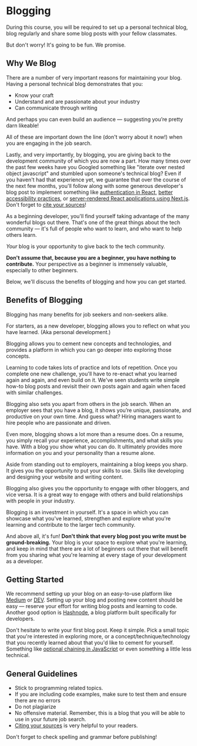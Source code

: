 # Blogging

During this course, you will be required to set up a personal technical blog,
blog regularly and share some blog posts with your fellow classmates.

But don't worry! It's going to be fun. We promise.

## Why We Blog

There are a number of very important reasons for maintaining your blog. Having a
personal technical blog demonstrates that you:

- Know your craft
- Understand and are passionate about your industry
- Can communicate through writing

And perhaps you can even build an audience — suggesting you’re pretty darn
likeable!

All of these are important down the line (don't worry about it now!) when you
are engaging in the job search.

Lastly, and very importantly, by blogging, you are giving back to the
development community of which you are now a part. How many times over the past
few weeks have you Googled something like "iterate over nested object
javascript" and stumbled upon someone's technical blog? Even if you haven't had
that experience yet, we guarantee that over the course of the next few months,
you'll follow along with some generous developer's blog post to implement
something like [authentication in React][], [better accessibility practices][],
or [server-rendered React applications using Next.js][]. Don't forget to [cite
your sources][citing your sources]!

[authentication in react]: https://davidwalsh.name/react-authentication-2
[better accessibility practices]:
  https://sarajw.hashnode.dev/aspects-of-accessibility-a11y-semantics-contrast-and-anxiety
[server-rendered react applications using next.js]:
  https://blog.astrosaurus.me/how-to-nextjs

As a beginning developer, you'll find yourself taking advantage of the many
wonderful blogs out there. That's one of the great things about the tech
community — it's full of people who want to learn, and who want to help others
learn.

_Your_ blog is your opportunity to give back to the tech community.

**Don't assume that, because you are a beginner, you have nothing to
contribute.** Your perspective as a beginner is immensely valuable, especially
to other beginners.

Below, we'll discuss the benefits of blogging and how you can get started.

## Benefits of Blogging

Blogging has many benefits for job seekers and non-seekers alike.

For starters, as a new developer, blogging allows you to reflect on what you
have learned. (Aka personal development.)

Blogging allows you to cement new concepts and technologies, and provides a
platform in which you can go deeper into exploring those concepts.

Learning to code takes lots of practice and lots of repetition. Once you
complete one new challenge, you'll have to re-enact what you learned again and
again, and even build on it. We've seen students write simple how-to blog posts
and revisit their own posts again and again when faced with similar challenges.

Blogging also sets you apart from others in the job search. When an employer
sees that you have a blog, it shows you’re unique, passionate, and productive on
your own time. And guess what? Hiring managers want to hire people who are
passionate and driven.

Even more, blogging shows a lot more than a resume does. On a resume, you simply
recall your experience, accomplishments, and what skills you have. With a blog
you show what you can do. It ultimately provides more information on you and
your personality than a resume alone.

Aside from standing out to employers, maintaining a blog keeps you sharp. It
gives you the opportunity to put your skills to use. Skills like developing and
designing your website and writing content.

Blogging also gives you the opportunity to engage with other bloggers, and vice
versa. It is a great way to engage with others and build relationships with
people in your industry.

Blogging is an investment in yourself. It's a space in which you can showcase
what you've learned, strengthen and explore what you're learning and contribute
to the larger tech community.

And above all, it's fun! **Don't think that every blog post you write must be
ground-breaking.** Your blog is your space to explore what you're learning, and
keep in mind that there are a lot of beginners out there that will benefit from
you sharing what you're learning at every stage of your development as a
developer.

## Getting Started

We recommend setting up your blog on an easy-to-use platform like
[Medium](https://medium.com/) or [DEV](https://dev.to/). Setting up your blog
and posting new content should be easy — reserve your effort for writing blog
posts and learning to code. Another good option is
[Hashnode](https://hashnode.com/), a blog platform built specifically for
developers.

Don't hesitate to write your first blog post. Keep it simple. Pick a small topic
that you're interested in exploring more, or a concept/technique/technology that
you recently learned about that you'd like to cement for yourself. Something
like [optional chaining in JavaScript][] or even something a little less
technical.

[optional chaining in javascript]:
  https://inshaweb.hashnode.dev/optional-chaining-in-javascript

## General Guidelines

- Stick to programming related topics.
- If you are including code examples, make sure to test them and ensure there
  are no errors
- Do not plagiarize
- No offensive material. Remember, this is a blog that you will be able to use
  in your future job search.
- [Citing your sources][] is very helpful to your readers.

[citing your sources]:
  https://owl.purdue.edu/owl/research_and_citation/ieee_style/ieee_overview.html

Don't forget to check spelling and grammar before publishing!
